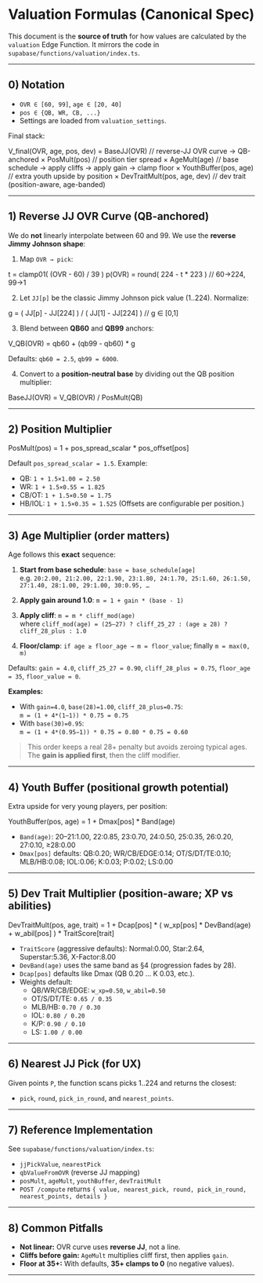 # Valuation Formulas (Canonical Spec)

This document is the **source of truth** for how values are calculated by the `valuation` Edge Function. It mirrors the code in `supabase/functions/valuation/index.ts`.

---

## 0) Notation
- `OVR ∈ [60, 99]`, `age ∈ [20, 40]`
- `pos ∈ {QB, WR, CB, ...}`
- Settings are loaded from `valuation_settings`.

Final stack:

V_final(OVR, age, pos, dev) =
BaseJJ(OVR) // reverse-JJ OVR curve → QB-anchored
× PosMult(pos) // position tier spread
× AgeMult(age) // base schedule → apply cliffs → apply gain → clamp floor
× YouthBuffer(pos, age) // extra youth upside by position
× DevTraitMult(pos, age, dev) // dev trait (position-aware, age-banded)


---

## 1) Reverse JJ OVR Curve (QB-anchored)
We do **not** linearly interpolate between 60 and 99. We use the **reverse Jimmy Johnson shape**:

1. Map `OVR → pick`:

t = clamp01( (OVR - 60) / 39 )
p(OVR) = round( 224 - t * 223 ) // 60→224, 99→1

2. Let `JJ[p]` be the classic Jimmy Johnson pick value (1..224). Normalize:

g = ( JJ[p] - JJ[224] ) / ( JJ[1] - JJ[224] ) // g ∈ [0,1]

3. Blend between **QB60** and **QB99** anchors:

V_QB(OVR) = qb60 + (qb99 - qb60) * g

Defaults: `qb60 = 2.5`, `qb99 = 6000`.

4. Convert to a **position-neutral base** by dividing out the QB position multiplier:

BaseJJ(OVR) = V_QB(OVR) / PosMult(QB)


---

## 2) Position Multiplier

PosMult(pos) = 1 + pos_spread_scalar * pos_offset[pos]

Default `pos_spread_scalar = 1.5`. Example:
- QB: `1 + 1.5×1.00 = 2.50`
- WR: `1 + 1.5×0.55 = 1.825`
- CB/OT: `1 + 1.5×0.50 = 1.75`
- HB/IOL: `1 + 1.5×0.35 = 1.525`
(Offsets are configurable per position.)

---

## 3) Age Multiplier (order matters)
Age follows this **exact** sequence:

1) **Start from base schedule**: `base = base_schedule[age]`  
   e.g. `20:2.00, 21:2.00, 22:1.90, 23:1.80, 24:1.70, 25:1.60, 26:1.50, 27:1.40, 28:1.00, 29:1.00, 30:0.95, …`

2) **Apply gain around 1.0**: `m = 1 + gain * (base - 1)`

3) **Apply cliff**: `m = m * cliff_mod(age)`  
   where `cliff_mod(age) = (25–27) ? cliff_25_27 : (age ≥ 28) ? cliff_28_plus : 1.0`

4) **Floor/clamp**: `if age ≥ floor_age → m = floor_value`; finally `m = max(0, m)`

Defaults: `gain = 4.0`, `cliff_25_27 = 0.90`, `cliff_28_plus = 0.75`, `floor_age = 35`, `floor_value = 0`.

**Examples:**
- With `gain=4.0`, `base(28)=1.00`, `cliff_28_plus=0.75`:  
  `m = (1 + 4*(1−1)) * 0.75 = 0.75`
- With `base(30)=0.95`:  
  `m = (1 + 4*(0.95−1)) * 0.75 = 0.80 * 0.75 = 0.60`

> This order keeps a real 28+ penalty but avoids zeroing typical ages. The **gain is applied first**, then the cliff modifier.

---

## 4) Youth Buffer (positional growth potential)
Extra upside for very young players, per position:

YouthBuffer(pos, age) = 1 + Dmax[pos] * Band(age)

- `Band(age)`: 20–21:1.00, 22:0.85, 23:0.70, 24:0.50, 25:0.35, 26:0.20, 27:0.10, ≥28:0.00
- `Dmax[pos]` defaults: QB:0.20; WR/CB/EDGE:0.14; OT/S/DT/TE:0.10; MLB/HB:0.08; IOL:0.06; K:0.03; P:0.02; LS:0.00

---

## 5) Dev Trait Multiplier (position-aware; XP vs abilities)

DevTraitMult(pos, age, trait) =
1 + Dcap[pos] * ( w_xp[pos] * DevBand(age) + w_abil[pos] ) * TraitScore[trait]

- `TraitScore` (aggressive defaults): Normal:0.00, Star:2.64, Superstar:5.36, X-Factor:8.00
- `DevBand(age)` uses the same band as §4 (progression fades by 28).
- `Dcap[pos]` defaults like Dmax (QB 0.20 … K 0.03, etc.).
- Weights default:
  - QB/WR/CB/EDGE: `w_xp=0.50`, `w_abil=0.50`
  - OT/S/DT/TE: `0.65 / 0.35`
  - MLB/HB: `0.70 / 0.30`
  - IOL: `0.80 / 0.20`
  - K/P: `0.90 / 0.10`
  - LS: `1.00 / 0.00`

---

## 6) Nearest JJ Pick (for UX)
Given points `P`, the function scans picks 1..224 and returns the closest:
- `pick`, `round`, `pick_in_round`, and `nearest_points`.

---

## 7) Reference Implementation
See `supabase/functions/valuation/index.ts`:
- `jjPickValue`, `nearestPick`
- `qbValueFromOVR` (reverse JJ mapping)
- `posMult`, `ageMult`, `youthBuffer`, `devTraitMult`
- `POST /compute` returns `{ value, nearest_pick, round, pick_in_round, nearest_points, details }`

---

## 8) Common Pitfalls
- **Not linear:** OVR curve uses **reverse JJ**, not a line.
- **Cliffs before gain:** `AgeMult` multiplies cliff first, then applies `gain`.
- **Floor at 35+:** With defaults, **35+ clamps to 0** (no negative values).

---
